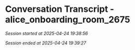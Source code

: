 # Conversation Transcript - alice_onboarding_room_2675

*Session started at 2025-04-24 19:38:56*

*Session ended at 2025-04-24 19:39:27*
